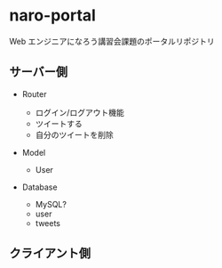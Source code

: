 # naro-portal

Web エンジニアになろう講習会課題のポータルリポジトリ

## サーバー側

- Router

  - ログイン/ログアウト機能
  - ツイートする
  - 自分のツイートを削除

- Model

  - User

- Database
  - MySQL?
  - user
  - tweets

## クライアント側
